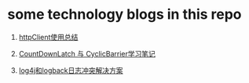 # some technology blogs in this repo

 1. [httpClient使用总结](https://github.com/taobinxian/Blogs/wiki/HttpClient%E4%BD%BF%E7%94%A8)

 2. [CountDownLatch 与 CyclicBarrier学习笔记](https://github.com/taobinxian/Blogs/wiki/CountDownLatch-%E4%B8%8E-CyclicBarrier%E5%AD%A6%E4%B9%A0%E7%AC%94%E8%AE%B0)
 
 3. [log4j和logback日志冲突解决方案](https://github.com/taobinxian/Blogs/wiki/%E6%97%A5%E5%BF%97%E5%86%B2%E7%AA%81%E8%A7%A3%E5%86%B3) 
 
